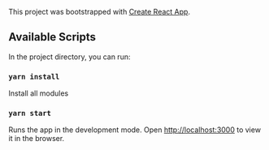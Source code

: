 This project was bootstrapped with [Create React App](https://github.com/facebook/create-react-app).

## Available Scripts

In the project directory, you can run:
                                                      
### `yarn install`
Install all modules
                                                      
                                                      
### `yarn start`

Runs the app in the development mode.
Open [http://localhost:3000](http://localhost:3000) to view it in the browser.

